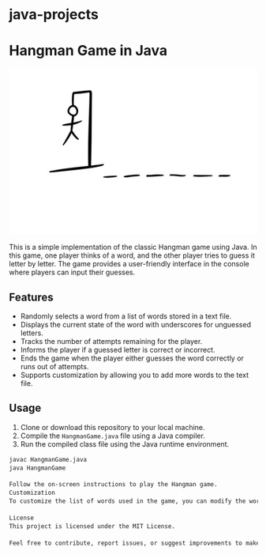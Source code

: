 # java-projects
# Hangman Game in Java

![Hangman](hangman.png)

This is a simple implementation of the classic Hangman game using Java. In this game, one player thinks of a word, and the other player tries to guess it letter by letter. The game provides a user-friendly interface in the console where players can input their guesses.

## Features

- Randomly selects a word from a list of words stored in a text file.
- Displays the current state of the word with underscores for unguessed letters.
- Tracks the number of attempts remaining for the player.
- Informs the player if a guessed letter is correct or incorrect.
- Ends the game when the player either guesses the word correctly or runs out of attempts.
- Supports customization by allowing you to add more words to the text file.

## Usage

1. Clone or download this repository to your local machine.
2. Compile the `HangmanGame.java` file using a Java compiler.
3. Run the compiled class file using the Java runtime environment.

```bash
javac HangmanGame.java
java HangmanGame

Follow the on-screen instructions to play the Hangman game.
Customization
To customize the list of words used in the game, you can modify the words.txt file. Add one word per line in the file, and the game will randomly select a word from this list.

License
This project is licensed under the MIT License.

Feel free to contribute, report issues, or suggest improvements to make this Hangman game even better!

